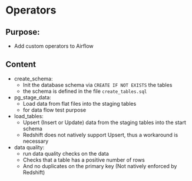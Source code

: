 # Operators
## Purpose:
- Add custom operators to Airflow

## Content
- create_schema:
    - Init the database schema via `CREATE IF NOT EXISTS` the tables
    - the schema is defined in the file `create_tables.sql`
- pg_stage_data:
    - Load data from flat files into the staging tables
    - for data flow test purpose
- load_tables:
    - Upsert (Insert or Update) data from the staging tables into the start schema
    - Redshift does not natively support Upsert, thus a workaround is necessary
- data quality:
    - run data quality checks on the data
    - Checks that a table has a positive number of rows
    - And no duplicates on the primary key (Not natively enforced by Redshift)